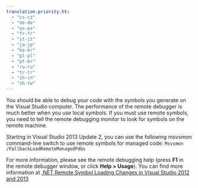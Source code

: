 ```yaml
---
translation.priority.ht: 
  - "cs-cz"
  - "de-de"
  - "es-es"
  - "fr-fr"
  - "it-it"
  - "ja-jp"
  - "ko-kr"
  - "pl-pl"
  - "pt-br"
  - "ru-ru"
  - "tr-tr"
  - "zh-cn"
  - "zh-tw"
---
```


You should be able to debug your code with the symbols you generate on the Visual Studio computer. The performance of the remote debugger is much better when you use local symbols.  If you must   use remote symbols, you need to tell the remote debugging monitor to look for symbols on the remote machine.  

Starting in Visual Studio 2013 Update 2, you can use the following msvsmon command-line switch to use remote symbols for managed code: `Msvsmon /FallbackLoadRemoteManagedPdbs`  

For more information, please see the remote debugging help (press **F1** in the remote debugger window, or click **Help > Usage**). You can find more information at [.NET Remote Symbol Loading Changes in Visual Studio 2012 and 2013](https://devblogs.microsoft.com/devops/net-remote-symbol-loading-changes-in-visual-studio-2012-and-2013/)
